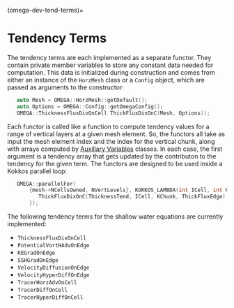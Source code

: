 (omega-dev-tend-terms)=

# Tendency Terms

The tendency terms are each implemented as a separate functor. They contain
private member variables to store any constant data needed for computation.
This data is initialized during construction and comes from either an instance
of the `HorzMesh` class or a `Config` object, which are passed as arguments to
the constructor:
```c++
   auto Mesh = OMEGA::HorzMesh::getDefault();
   auto Options = OMEGA::Config::getOmegaConfig();
   OMEGA::ThicknessFluxDivOnCell ThickFluxDivOnC(Mesh, Options));
```

Each functor is called like a function to compute tendency values for a range
of vertical layers at a given mesh element. So, the functors all take as
input the mesh element index and the index for the vertical chunk, along with
arrays computed by [Auxillary Variables](#omega-dev-aux-vars) classes. In each
case, the first argument is a tendency array that gets updated by the
contributon to the tendency for the given term. The functors are designed to be
used inside a Kokkos parallel loop:
```c++
   OMEGA::parallelFor(
       {mesh->NCellsOwned, NVertLevels}, KOKKOS_LAMBDA(int ICell, int KChunk) {
          ThickFluxDixOnC(ThicknessTend, ICell, KChunk, ThickFluxEdge);
       });
```

The following tendency terms for the shallow water equations are currently
implemented:
- `ThicknessFluxDivOnCell`
- `PotentialVortHAdvOnEdge`
- `KEGradOnEdge`
- `SSHGradOnEdge`
- `VelocityDiffusionOnEdge`
- `VelocityHyperDiffOnEdge`
- `TracerHorzAdvOnCell`
- `TracerDiffOnCell`
- `TracerHyperDiffOnCell`
